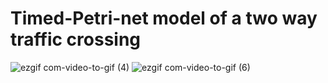 # Timed-Petri-net model of a two way traffic crossing 
![ezgif com-video-to-gif (4)](https://user-images.githubusercontent.com/74372044/220823521-4e8008f4-c557-4de6-88de-82c1e3f2d657.gif) ![ezgif com-video-to-gif (6)](https://user-images.githubusercontent.com/74372044/220824321-9b43ac43-7bb1-4566-8497-411486f3c907.gif)
